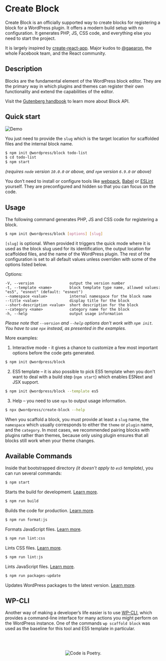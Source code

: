 # Create Block

Create Block is an officially supported way to create blocks for registering a block for a WordPress plugin. It offers a modern build setup with no configuration. It generates PHP, JS, CSS code, and everything else you need to start the project.

It is largely inspired by [create-react-app](https://create-react-app.dev/docs/getting-started). Major kudos to [@gaearon](https://github.com/gaearon), the whole Facebook team, and the React community.

## Description

Blocks are the fundamental element of the WordPress block editor. They are the primary way in which plugins and themes can register their own functionality and extend the capabilities of the editor.

Visit the [Gutenberg handbook](https://developer.wordpress.org/block-editor/developers/block-api/block-registration/) to learn more about Block API.

## Quick start

![Demo](https://make.wordpress.org/core/files/2020/02/74508276-f0648280-4efe-11ea-9cc0-a607b43d1bcf.gif)

You just need to provide the `slug` which is the target location for scaffolded files and the internal block name.
  ```bash
  $ npm init @wordpress/block todo-list
  $ cd todo-list
  $ npm start
  ```

_(requires `node` version `10.0.0` or above, and `npm` version `6.9.0` or above)_

You don’t need to install or configure tools like [webpack](https://webpack.js.org), [Babel](https://babeljs.io) or [ESLint](https://eslint.org) yourself. They are preconfigured and hidden so that you can focus on the code.

## Usage

The following command generates PHP, JS and CSS code for registering a block.

```bash
$ npm init @wordpress/block [options] [slug]
```

`[slug]` is optional. When provided it triggers the quick mode where it is used as the block slug used for its identification, the output location for scaffolded files, and the name of the WordPress plugin. The rest of the configuration is set to all default values unless overriden with some of the options listed below.

Options:
```
-V, --version                output the version number
-t, --template <name>        block template type name, allowed values: "es5", "esnext" (default: "esnext")
--namespace <value>          internal namespace for the block name
--title <value>              display title for the block
--short-description <value>  short description for the block
--category <name>            category name for the block
-h, --help                   output usage information
```

_Please note that `--version` and `--help` options don't work with `npm init`. You have to use `npx` instead, as presented in the examples._

More examples:

1. Interactive mode - it gives a chance to customize a few most important options before the code gets generated.
  ```bash
  $ npm init @wordpress/block
  ```
2. ES5 template – it is also possible to pick ES5 template when you don't want to deal with a build step (`npm start`) which enables ESNext and JSX support.
  ```bash
  $ npm init @wordpress/block --template es5
  ```
3. Help – you need to use `npx` to output usage information.
  ```bash
  $ npx @wordpress/create-block --help
  ```

When you scaffold a block, you must provide at least a `slug` name, the `namespace` which usually corresponds to either the `theme` or `plugin` name, and the `category`. In most cases, we recommended pairing blocks with plugins rather than themes, because only using plugin ensures that all blocks still work when your theme changes.

## Available Commands

Inside that bootstrapped directory _(it doesn't apply to `es5` template)_, you can run several commands:

```bash
$ npm start
```
Starts the build for development. [Learn more](/packages/scripts#start).

```bash
$ npm run build
```
Builds the code for production. [Learn more](/packages/scripts#build).

```bash
$ npm run format:js
```
Formats JavaScript files. [Learn more](/packages/scripts#format-js).

```bash
$ npm run lint:css
```
Lints CSS files. [Learn more](/packages/scripts#lint-style).

```bash
$ npm run lint:js
```
Lints JavaScript files. [Learn more](/packages/scripts#lint-js).

```bash
$ npm run packages-update
```
Updates WordPress packages to the latest version. [Learn more](/packages/scripts#packages-update).

## WP-CLI

Another way of making a developer’s life easier is to use [WP-CLI](https://wp-cli.org), which provides a command-line interface for many actions you might perform on the WordPress instance. One of the commands `wp scaffold block` was used as the baseline for this tool and ES5 template in particular.

<br/><br/><p align="center"><img src="https://s.w.org/style/images/codeispoetry.png?1" alt="Code is Poetry." /></p>
